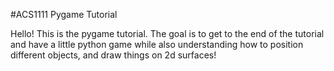 #ACS1111 Pygame Tutorial

Hello! This is the pygame tutorial. The goal is to get to the end of the tutorial and have a little python game while also understanding how to position different objects, and draw things on 2d surfaces!